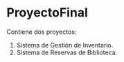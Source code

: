 # ProyectoFinal

 Contiene dos proyectos:
 1. Sistema de Gestión de Inventario.
 2. Sistema de Reservas de Biblioteca.
